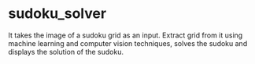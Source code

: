 # sudoku_solver
It takes the image of a sudoku grid as an input. Extract grid from it using machine learning and computer vision techniques, solves the sudoku and displays the solution of the sudoku.
